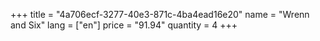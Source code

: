 +++
title = "4a706ecf-3277-40e3-871c-4ba4ead16e20"
name = "Wrenn and Six"
lang = ["en"]
price = "91.94"
quantity = 4
+++
